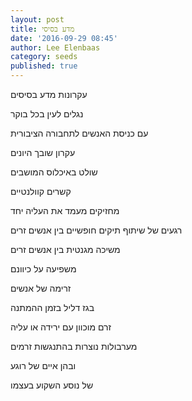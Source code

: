 ```yaml
---
layout: post
title: מדע בסיסי
date: '2016-09-29 08:45'
author: Lee Elenbaas
category: seeds
published: true
---
```


עקרונות מדע בסיסים

נגלים לעין בכל בוקר

עם כניסת האנשים לתחבורה הציבורית

עקרון שובך היונים

שולט באיכלוס המושבים

קשרים קוולנטיים

מחזיקים מעמד את העליה יחד

רגעים של שיתוף תיקים חופשיים בין אנשים זרים

משיכה מגנטית בין אנשים זרים

משפיעה על כיוונם

זרימה של אנשים

בגז דליל בזמן ההמתנה

זרם מוכוון עם ירידה או עליה

מערבולות נוצרות בהתנגשות זרמים

ובהן איים של רוגע

של נוסע השקוע בעצמו
